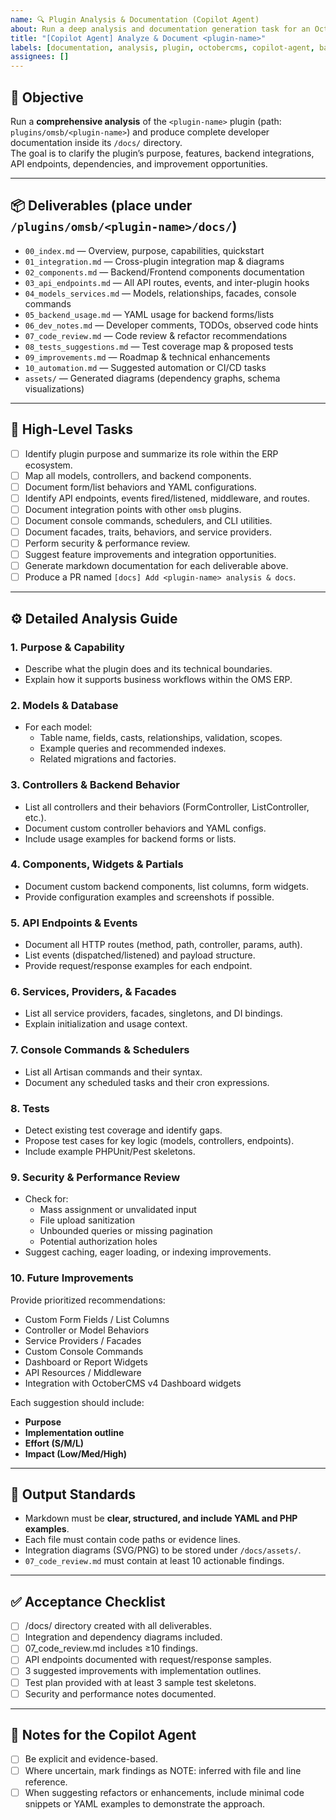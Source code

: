 ```yaml
---
name: 🔍 Plugin Analysis & Documentation (Copilot Agent)
about: Run a deep analysis and documentation generation task for an OctoberCMS plugin under plugins/omsb/
title: "[Copilot Agent] Analyze & Document <plugin-name>"
labels: [documentation, analysis, plugin, octobercms, copilot-agent, backend, tech-debt]
assignees: []
---
```


## 🧠 Objective
Run a **comprehensive analysis** of the `<plugin-name>` plugin (path: `plugins/omsb/<plugin-name>`) and produce complete developer documentation inside its `/docs/` directory.  
The goal is to clarify the plugin’s purpose, features, backend integrations, API endpoints, dependencies, and improvement opportunities.

---

## 📦 Deliverables (place under `/plugins/omsb/<plugin-name>/docs/`)
- `00_index.md` — Overview, purpose, capabilities, quickstart
- `01_integration.md` — Cross-plugin integration map & diagrams
- `02_components.md` — Backend/Frontend components documentation
- `03_api_endpoints.md` — All API routes, events, and inter-plugin hooks
- `04_models_services.md` — Models, relationships, facades, console commands
- `05_backend_usage.md` — YAML usage for backend forms/lists
- `06_dev_notes.md` — Developer comments, TODOs, observed code hints
- `07_code_review.md` — Code review & refactor recommendations
- `08_tests_suggestions.md` — Test coverage map & proposed tests
- `09_improvements.md` — Roadmap & technical enhancements
- `10_automation.md` — Suggested automation or CI/CD tasks
- `assets/` — Generated diagrams (dependency graphs, schema visualizations)

---

## 🧾 High-Level Tasks
- [ ] Identify plugin purpose and summarize its role within the ERP ecosystem.
- [ ] Map all models, controllers, and backend components.
- [ ] Document form/list behaviors and YAML configurations.
- [ ] Identify API endpoints, events fired/listened, middleware, and routes.
- [ ] Document integration points with other `omsb` plugins.
- [ ] Document console commands, schedulers, and CLI utilities.
- [ ] Document facades, traits, behaviors, and service providers.
- [ ] Perform security & performance review.
- [ ] Suggest feature improvements and integration opportunities.
- [ ] Generate markdown documentation for each deliverable above.
- [ ] Produce a PR named `[docs] Add <plugin-name> analysis & docs`.

---

## ⚙️ Detailed Analysis Guide

### 1. Purpose & Capability
- Describe what the plugin does and its technical boundaries.
- Explain how it supports business workflows within the OMS ERP.

### 2. Models & Database
- For each model:
  - Table name, fields, casts, relationships, validation, scopes.
  - Example queries and recommended indexes.
  - Related migrations and factories.

### 3. Controllers & Backend Behavior
- List all controllers and their behaviors (FormController, ListController, etc.).
- Document custom controller behaviors and YAML configs.
- Include usage examples for backend forms or lists.

### 4. Components, Widgets & Partials
- Document custom backend components, list columns, form widgets.
- Provide configuration examples and screenshots if possible.

### 5. API Endpoints & Events
- Document all HTTP routes (method, path, controller, params, auth).
- List events (dispatched/listened) and payload structure.
- Provide request/response examples for each endpoint.

### 6. Services, Providers, & Facades
- List all service providers, facades, singletons, and DI bindings.
- Explain initialization and usage context.

### 7. Console Commands & Schedulers
- List all Artisan commands and their syntax.
- Document any scheduled tasks and their cron expressions.

### 8. Tests
- Detect existing test coverage and identify gaps.
- Propose test cases for key logic (models, controllers, endpoints).
- Include example PHPUnit/Pest skeletons.

### 9. Security & Performance Review
- Check for:
  - Mass assignment or unvalidated input
  - File upload sanitization
  - Unbounded queries or missing pagination
  - Potential authorization holes
- Suggest caching, eager loading, or indexing improvements.

### 10. Future Improvements
Provide prioritized recommendations:
- Custom Form Fields / List Columns
- Controller or Model Behaviors
- Service Providers / Facades
- Custom Console Commands
- Dashboard or Report Widgets
- API Resources / Middleware
- Integration with OctoberCMS v4 Dashboard widgets

Each suggestion should include:
- **Purpose**
- **Implementation outline**
- **Effort (S/M/L)**
- **Impact (Low/Med/High)**

---

## 📜 Output Standards
- Markdown must be **clear, structured, and include YAML and PHP examples**.
- Each file must contain code paths or evidence lines.
- Integration diagrams (SVG/PNG) to be stored under `/docs/assets/`.
- `07_code_review.md` must contain at least 10 actionable findings.

---

## ✅ Acceptance Checklist
- [ ] /docs/ directory created with all deliverables.
- 	[ ] Integration and dependency diagrams included.
- 	[ ] 07_code_review.md includes ≥10 findings.
- 	[ ] API endpoints documented with request/response samples.
- 	[ ] 3 suggested improvements with implementation outlines.
- 	[ ] Test plan provided with at least 3 sample test skeletons.
- 	[ ] Security and performance notes documented.

---

## 🧭 Notes for the Copilot Agent

- [ ] Be explicit and evidence-based.
- [ ] Where uncertain, mark findings as NOTE: inferred with file and line reference.
- [ ] When suggesting refactors or enhancements, include minimal code snippets or YAML examples to demonstrate the approach.
